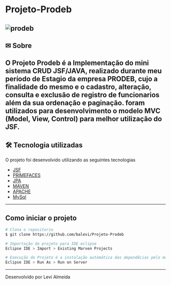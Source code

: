 # Projeto-Prodeb

![prodeb](https://user-images.githubusercontent.com/48681956/104494447-37e30b00-55b5-11eb-992f-0f176bf36d29.png)
---
##  ✉ Sobre

O **Projeto Prodeb** é a Implementação do mini sistema CRUD JSF/JAVA, realizado durante meu período de Estagio da empresa PRODEB,
cujo a finalidade do mesmo e o cadastro, alteração, consulta e exclusão de registro de funcionarios além da sua ordenação e paginação. foram utilizados
para desenvolvimento o modelo MVC (Model, View, Control) para melhor utilização do JSF.
---
## 🛠 Tecnologia utilizadas

O projeto foi desenvolvido utilizando as seguintes tecnologias

- [JSF](https://www.devmedia.com.br/guia/jsf-javaserver-faces/38322)
- [PRIMEFACES](https://www.primefaces.org)
- [JPA](https://www.devmedia.com.br/introducao-a-jpa-java-persistence-api/28173)
- [MAVEN](https://mvnrepository.com)
- [APACHE](https://www.apache.org)
- [MySql](https://www.mysql.com)
---
## Como iniciar o projeto

```bash
# Clona o repositorio
$ git clone https://github.com/balevi/Projeto-Prodeb

# Importação do projeto para IDE eclipse
Eclipse IDE > Import > Existing Marven Projects

# Execução do Projeto é a instalação automática das dependêcias pelo marven, além criação das tabelas automáticas do banco MySql, sobretudo com banco ja criado com nome "Prodeb"
Eclipse IDE > Run As > Run on Server
```
---
Desenvolvido por Levi Almeida
